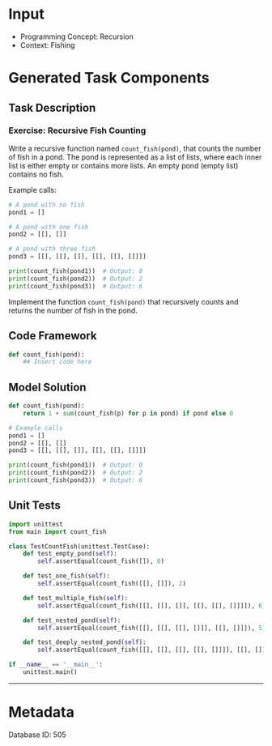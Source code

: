# Input
- Programming Concept: Recursion
- Context: Fishing

# Generated Task Components
## Task Description
### Exercise: Recursive Fish Counting

Write a recursive function named `count_fish(pond)`, that counts the number of fish in a pond. The pond is represented as a list of lists, where each inner list is either empty or contains more lists. An empty pond (empty list) contains no fish.

Example calls:

```python
# A pond with no fish
pond1 = []

# A pond with one fish
pond2 = [[], []]

# A pond with three fish
pond3 = [[], [[], []], [[], [[], []]]]

print(count_fish(pond1))  # Output: 0
print(count_fish(pond2))  # Output: 2
print(count_fish(pond3))  # Output: 6
```

Implement the function `count_fish(pond)` that recursively counts and returns the number of fish in the pond.

## Code Framework
```python
def count_fish(pond):
    ## Insert code here
```

## Model Solution
```python
def count_fish(pond):
    return 1 + sum(count_fish(p) for p in pond) if pond else 0

# Example calls
pond1 = []
pond2 = [[], []]
pond3 = [[], [[], []], [[], [[], []]]]

print(count_fish(pond1))  # Output: 0
print(count_fish(pond2))  # Output: 2
print(count_fish(pond3))  # Output: 6
```

## Unit Tests
```python
import unittest
from main import count_fish

class TestCountFish(unittest.TestCase):
    def test_empty_pond(self):
        self.assertEqual(count_fish([]), 0)

    def test_one_fish(self):
        self.assertEqual(count_fish([[], []]), 2)

    def test_multiple_fish(self):
        self.assertEqual(count_fish([[], [[], []], [[], [[], []]]]), 6)

    def test_nested_pond(self):
        self.assertEqual(count_fish([[], [[], [[], []]], [[], []]]), 5)

    def test_deeply_nested_pond(self):
        self.assertEqual(count_fish([[], [[], [[], [[], []]]], [[], []]]), 6)

if __name__ == '__main__':
    unittest.main()
```
___
# Metadata
Database ID: 505
